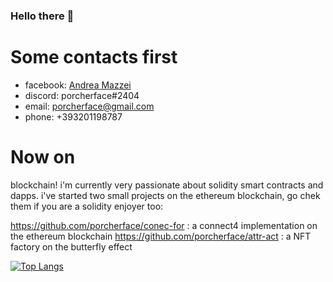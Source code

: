### Hello there :honeybee:

# Some contacts first

- facebook: [Andrea Mazzei](https://www.facebook.com/andreariccetto)
- discord: porcherface#2404
- email: [porcherface@gmail.com](mailto:porcherface@gmail.com)
- phone: +393201198787

# Now on

blockchain! i'm currently very passionate about solidity smart contracts and dapps. i've started two small projects on the ethereum blockchain, go chek them if you are a solidity enjoyer too:

  https://github.com/porcherface/conec-for : a connect4 implementation on the ethereum blockchain
  https://github.com/porcherface/attr-act  : a NFT factory on the butterfly effect

[![Top Langs](https://github-readme-stats.vercel.app/api/top-langs/?username=porcherface)](https://github.com/anuraghazra/github-readme-stats)

<!--
**porcherface/porcherface** is a ✨ _special_ ✨ repository because its `README.md` (this file) appears on your GitHub profile.

Here are some ideas to get you started:

- 🔭 I’m currently working on ...
- 🌱 I’m currently learning ...
- 👯 I’m looking to collaborate on ...
- 🤔 I’m looking for help with ...
- 💬 Ask me about ...
- 📫 How to reach me: ...
- 😄 Pronouns: ...
- ⚡ Fun fact: ...
-->
